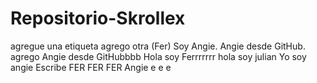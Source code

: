 # Repositorio-Skrollex
agregue una etiqueta
agrego otra (Fer)
Soy Angie.
Angie desde GitHub.
agrego
Angie desde GitHubbbb
Hola soy Ferrrrrrr
hola soy julian
Yo soy angie
Escribe FER
FER FER
Angie e e e
